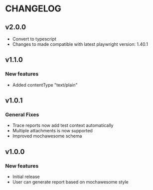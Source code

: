 # CHANGELOG

## v2.0.0
* Convert to typescript
* Changes to made compatible with latest playwright version: 1.40.1

## v1.1.0

### New features
* Added contentType "text/plain"

## v1.0.1

### General Fixes
* Trace reports now add test context automatically
* Multiple attachments is now supported
* Improved mochawesome schema

## v1.0.0

### New features
* Initial release
* User can generate report based on mochawesome style